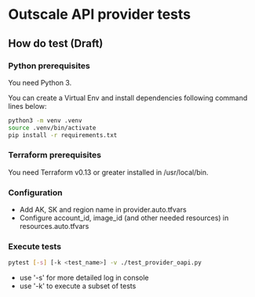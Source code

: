 # Outscale API provider tests

## How do test (Draft)

### Python prerequisites

You need Python 3.

You can create a Virtual Env and install dependencies following command lines below:
```bash
python3 -m venv .venv
source .venv/bin/activate
pip install -r requirements.txt 
```

### Terraform prerequisites

You need Terraform v0.13 or greater installed in /usr/local/bin.

### Configuration

* Add AK, SK and region name in provider.auto.tfvars
* Configure account_id, image_id (and other needed resources) in resources.auto.tfvars

### Execute tests

```bash
pytest [-s] [-k <test_name>] -v ./test_provider_oapi.py
```
* use '-s' for more detailed log in console
* use '-k' to execute a subset of tests
